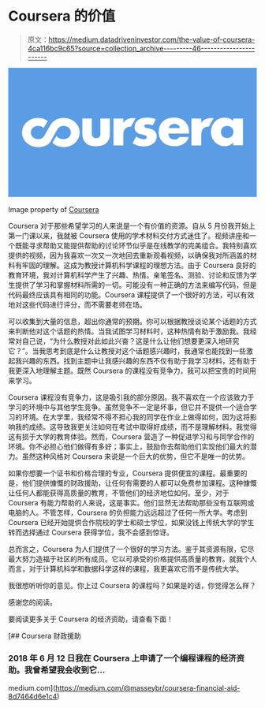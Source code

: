 # Coursera 的价值

> 原文：<https://medium.datadriveninvestor.com/the-value-of-coursera-4ca116bc9c65?source=collection_archive---------46----------------------->

![](img/d1bd0f0a1eb77e3fb13d73e6801fffd7.png)

Image property of [Coursera](http://coursera.org)

Coursera 对于那些希望学习的人来说是一个有价值的资源。自从 5 月份我开始上第一门课以来，我就被 Coursera 使用的学术材料交付方式迷住了。视频讲座和一个既能寻求帮助又能提供帮助的讨论环节似乎是在线教学的完美组合。我特别喜欢提供的视频，因为我喜欢一次又一次地回去重新观看视频，以确保我对所涵盖的材料有牢固的理解。这成为教授计算机科学课程的理想方法。由于 Coursera 良好的教育环境，我对计算机科学产生了兴趣、热情。亲笔签名、测验、讨论和反馈为学生提供了学习和掌握材料所需的一切。可能没有一种正确的方法来编写代码，但是代码最终应该具有相同的功能。Coursera 课程提供了一个很好的方法，可以有效地对这些代码进行评分，而不需要老师在场。

可以收集到大量的信息，超出你通常的预期。你可以根据教授谈论某个话题的方式来判断他对这个话题的热情。当我试图学习材料时，这种热情有助于激励我。我经常对自己说，“为什么教授对此如此兴奋？这是什么让他们想要更深入地研究它？”。当我思考到底是什么让教授对这个话题感兴趣时，我通常也能找到一些激起我兴趣的东西。找到主题中让我感兴趣的东西不仅有助于我学习材料，还有助于我更深入地理解主题。既然 Coursera 的课程没有竞争力，我可以把宝贵的时间用来学习。

Coursera 课程没有竞争力，这是吸引我的部分原因。我不喜欢在一个应该致力于学习的环境中与其他学生竞争。虽然竞争不一定是坏事，但它并不提供一个适合学习的环境。在大学里，我经常不得不担心我的同学在作业上做得如何，因为这将影响我的成绩。这导致我更关注如何在考试中取得好成绩，而不是理解材料。我觉得这有损于大学的教育体验。然而，Coursera 营造了一种促进学习和与同学合作的环境。你不必担心他们做得有多好；事实上，鼓励你去帮助他们实现他们最大的潜力。虽然这种风格对 Coursera 来说是一个巨大的优势，但它不是唯一的优势。

如果你想要一个证书和价格合理的专业，Coursera 提供便宜的课程。最重要的是，他们提供慷慨的财政援助，让任何有需要的人都可以免费参加课程。这种慷慨让任何人都能获得高质量的教育，不管他们的经济地位如何。至少，对于 Coursera 有能力帮助的人来说，这是事实。他们显然无法帮助那些没有互联网或电脑的人。不管怎样，Coursera 的负担能力远远超过了任何一所大学。考虑到 Coursera 已经开始提供合作院校的学士和硕士学位，如果没钱上传统大学的学生转而选择通过 Coursera 获得学位，我不会感到惊讶。

总而言之，Coursera 为人们提供了一个很好的学习方法。鉴于其资源有限，它尽最大努力造福于社区的所有成员。它以可承受的价格提供高质量的教育。就我个人而言，对于计算机科学和数据科学这样的课程，我更喜欢它而不是传统大学。

我很想听听你的意见。你上过 Coursera 的课程吗？如果是的话，你觉得怎么样？

感谢您的阅读。

要阅读更多关于 Coursera 的经济资助，请查看下面！

[](https://medium.com/@masseybr/coursera-financial-aid-8d7464d6e1c4) [## Coursera 财政援助

### 2018 年 6 月 12 日我在 Coursera 上申请了一个编程课程的经济资助。我曾希望我会收到它…

medium.com](https://medium.com/@masseybr/coursera-financial-aid-8d7464d6e1c4)